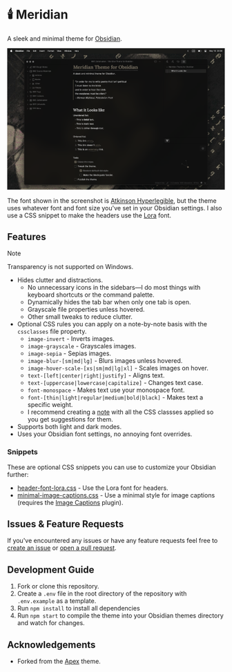 # 🕯️ Meridian

A sleek and minimal theme for [Obsidian](https://obsidian.md).

![Meridian Theme Screenshot](./docs/cover.png)

The font shown in the screenshot is [Atkinson Hyperlegible](https://fonts.google.com/specimen/Atkinson+Hyperlegible), but the theme uses whatever font and font size you've set in your Obsidian settings. I also use a CSS snippet to make the headers use the [Lora](https://fonts.google.com/specimen/Lora) font.

## Features

> [!NOTE]
> Transparency is not supported on Windows.

- Hides clutter and distractions.
  - No unnecessary icons in the sidebars—I do most things with keyboard shortcuts or the command palette.
  - Dynamically hides the tab bar when only one tab is open.
  - Grayscale file properties unless hovered.
  - Other small tweaks to reduce clutter.
- Optional CSS rules you can apply on a note-by-note basis with the `cssclasses` file property.
  - `image-invert` - Inverts images.
  - `image-grayscale` - Grayscales images.
  - `image-sepia` - Sepias images.
  - `image-blur-[sm|md|lg]` - Blurs images unless hovered.
  - `image-hover-scale-[xs|sm|md|lg|xl]` - Scales images on hover.
  - `text-[left|center|right|justify]` - Aligns text.
  - `text-[uppercase|lowercase|capitalize]` - Changes text case.
  - `font-monospace` - Makes text use your monospace font.
  - `font-[thin|light|regular|medium|bold|black]` - Makes text a specific weight.
  - I recommend creating a [note](https://github.com/mvahaste/meridian/blob/main/CSS%20Class%20Suggestions.md?plain=1) with all the CSS classses applied so you get suggestions for them.
- Supports both light and dark modes.
- Uses your Obsidian font settings, no annoying font overrides.

### Snippets

These are optional CSS snippets you can use to customize your Obsidian further:

- [header-font-lora.css](https://github.com/mvahaste/meridian/blob/main/header-font-lora.css) - Use the Lora font for headers.
- [minimal-image-captions.css](https://github.com/mvahaste/meridian/blob/main/minimal-image-captions.css) - Use a minimal style for image captions (requires the [Image Captions](https://github.com/alangrainger/obsidian-image-captions) plugin).

## Issues & Feature Requests

If you've encountered any issues or have any feature requests feel free to [create an issue](https://github.com/mvahaste/meridian/issues/new/choose) or [open a pull request](https://github.com/mvahaste/meridian/compare).

## Development Guide

1. Fork or clone this repository.
2. Create a `.env` file in the root directory of the repository with `.env.example` as a template.
3. Run `npm install` to install all dependencies
4. Run `npm start` to compile the theme into your Obsidian themes directory and watch for changes.

## Acknowledgements

- Forked from the [Apex](https://github.com/clearlysid/apex) theme.

